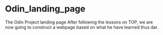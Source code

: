 # Odin_landing_page
The Odin Project landing page
After following the lessons on TOP, we are now going to construct a webpage based on what he have learned thus dar.
